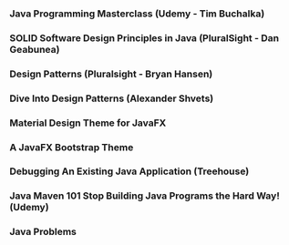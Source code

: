 ### Java Programming Masterclass (Udemy - Tim Buchalka)  
### SOLID Software Design Principles in Java (PluralSight - Dan Geabunea)  
### Design Patterns (Pluralsight - Bryan Hansen)
### Dive Into Design Patterns (Alexander Shvets)
### Material Design Theme for JavaFX
### A JavaFX Bootstrap Theme
### Debugging An Existing Java Application (Treehouse)
### Java Maven 101 Stop Building Java Programs the Hard Way! (Udemy)
### Java Problems


